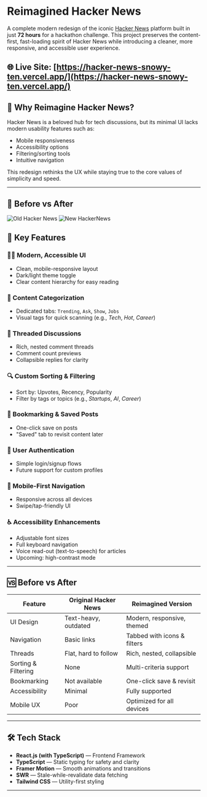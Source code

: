 # Reimagined Hacker News

A complete modern redesign of the iconic [Hacker News](https://news.ycombinator.com/) platform built in just **72 hours** for a hackathon challenge. This project preserves the content-first, fast-loading spirit of Hacker News while introducing a cleaner, more responsive, and accessible user experience.

🌐 **Live Site**: [https://hacker-news-snowy-ten.vercel.app/](https://hacker-news-snowy-ten.vercel.app/)  
---

## 🚀 Why Reimagine Hacker News?

Hacker News is a beloved hub for tech discussions, but its minimal UI lacks modern usability features such as:

- Mobile responsiveness
- Accessibility options
- Filtering/sorting tools
- Intuitive navigation

This redesign rethinks the UX while staying true to the core values of simplicity and speed.

---
## 📸 Before vs After


 ![Old Hacker News](https://github.com/user-attachments/assets/941428d5-0d95-4ddc-961b-86c8d3828f5c)
  ![New HackerNews](https://github.com/user-attachments/assets/1ceff7ad-1eae-4ef3-a4e1-0884110af94b)
 
## 🔑 Key Features

### 🧑‍💻 Modern, Accessible UI
- Clean, mobile-responsive layout
- Dark/light theme toggle
- Clear content hierarchy for easy reading

### 📂 Content Categorization
- Dedicated tabs: `Trending`, `Ask`, `Show`, `Jobs`
- Visual tags for quick scanning (e.g., *Tech*, *Hot*, *Career*)

### 💬 Threaded Discussions
- Rich, nested comment threads
- Comment count previews
- Collapsible replies for clarity

### 🔍 Custom Sorting & Filtering
- Sort by: Upvotes, Recency, Popularity
- Filter by tags or topics (e.g., *Startups*, *AI*, *Career*)

### 📌 Bookmarking & Saved Posts
- One-click save on posts
- "Saved" tab to revisit content later

### 🔐 User Authentication
- Simple login/signup flows
- Future support for custom profiles

### 📱 Mobile-First Navigation
- Responsive across all devices
- Swipe/tap-friendly UI

### ♿ Accessibility Enhancements
- Adjustable font sizes
- Full keyboard navigation
- Voice read-out (text-to-speech) for articles
- Upcoming: high-contrast mode

---

## 🆚 Before vs After

| Feature              | Original Hacker News | Reimagined Version              |
|----------------------|----------------------|---------------------------------|
| UI Design            | Text-heavy, outdated | Modern, responsive, themed      |
| Navigation           | Basic links          | Tabbed with icons & filters     |
| Threads              | Flat, hard to follow | Rich, nested, collapsible       |
| Sorting & Filtering  | None                 | Multi-criteria support          |
| Bookmarking          | Not available        | One-click save & revisit        |
| Accessibility        | Minimal              | Fully supported                 |
| Mobile UX            | Poor                 | Optimized for all devices       |

---

## 🛠️ Tech Stack

- **React.js (with TypeScript)** — Frontend Framework
- **TypeScript** — Static typing for safety and clarity
- **Framer Motion** — Smooth animations and transitions
- **SWR** — Stale-while-revalidate data fetching
- **Tailwind CSS** — Utility-first styling

---
